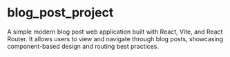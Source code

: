
# blog_post_project
A simple modern blog post web application built with React, Vite, and React Router. It allows users to view and navigate through blog posts, showcasing component-based design and routing best practices.

